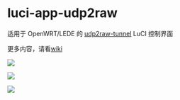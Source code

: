 # luci-app-udp2raw
适用于 OpenWRT/LEDE 的 [udp2raw-tunnel](https://github.com/wangyu-/udp2raw-tunnel) LuCI 控制界面

更多内容，请看[wiki](https://github.com/qq523407234/luci-app-udp2raw/wiki)

![](images/luci-app-udp2raw1.jpg)

![](images/luci-app-udp2raw2.jpg)

![](images/luci-app-udp2raw3.jpg)
